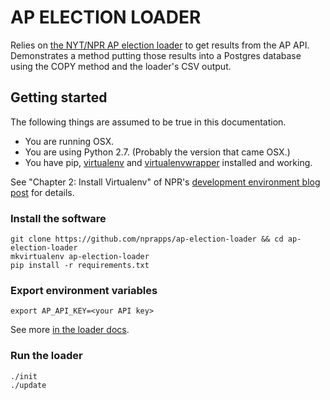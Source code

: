# AP ELECTION LOADER
Relies on [the NYT/NPR AP election loader]() to get results from the AP API. Demonstrates a method putting those results into a Postgres database using the COPY method and the loader's CSV output.

## Getting started

The following things are assumed to be true in this documentation.

* You are running OSX.
* You are using Python 2.7. (Probably the version that came OSX.)
* You have pip, [virtualenv](https://pypi.python.org/pypi/virtualenv) and [virtualenvwrapper](https://pypi.python.org/pypi/virtualenvwrapper) installed and working.

See "Chapter 2: Install Virtualenv" of NPR's [development environment blog post](http://blog.apps.npr.org/2013/06/06/how-to-setup-a-developers-environment.html) for details.

### Install the software
```
git clone https://github.com/nprapps/ap-election-loader && cd ap-election-loader
mkvirtualenv ap-election-loader
pip install -r requirements.txt
```

### Export environment variables
```
export AP_API_KEY=<your API key>
```

See more [in the loader docs]().

### Run the loader
```
./init
./update
```
